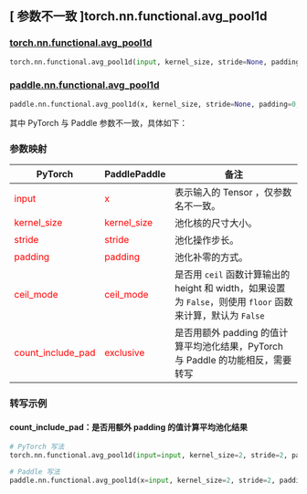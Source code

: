 ## [ 参数不一致 ]torch.nn.functional.avg_pool1d

### [torch.nn.functional.avg_pool1d](https://pytorch.org/docs/stable/generated/torch.nn.functional.avg_pool1d.html#torch.nn.functional.avg_pool1d)

```python
torch.nn.functional.avg_pool1d(input, kernel_size, stride=None, padding=0, ceil_mode=False, count_include_pad=True)
```

### [paddle.nn.functional.avg_pool1d](https://www.paddlepaddle.org.cn/documentation/docs/zh/develop/api/paddle/nn/functional/avg_pool1d_cn.html#avg-pool1d)
```python
paddle.nn.functional.avg_pool1d(x, kernel_size, stride=None, padding=0, exclusive=True, ceil_mode=False, name=None)
```

其中 PyTorch 与 Paddle 参数不一致，具体如下：
### 参数映射
| PyTorch       | PaddlePaddle | 备注                                                   |
| ------------- | ------------ | ------------------------------------------------------ |
| <font color='red'> input </font> | <font color='red'> x </font> | 表示输入的 Tensor ，仅参数名不一致。  |
| <font color='red'> kernel_size </font>   | <font color='red'> kernel_size </font>   | 池化核的尺寸大小。               |
| <font color='red'> stride  </font>         |    <font color='red'> stride  </font>         | 池化操作步长。             |
| <font color='red'> padding </font>             | <font color='red'> padding </font>  | 池化补零的方式。               |
| <font color='red'> ceil_mode </font>             | <font color='red'> ceil_mode </font>  | 是否用 `ceil` 函数计算输出的 height 和 width，如果设置为 `False`，则使用 `floor` 函数来计算，默认为 `False`             |
| <font color='red'> count_include_pad </font>           | <font color='red'> exclusive </font>            | 是否用额外 padding 的值计算平均池化结果，PyTorch 与 Paddle 的功能相反，需要转写  |


### 转写示例
#### count_include_pad：是否用额外 padding 的值计算平均池化结果
```python
# PyTorch 写法
torch.nn.functional.avg_pool1d(input=input, kernel_size=2, stride=2, padding=1, ceil_mode=True, count_include_pad=False)

# Paddle 写法
paddle.nn.functional.avg_pool1d(x=input, kernel_size=2, stride=2, padding=1, ceil_mode=True, exlusive=True)
```
